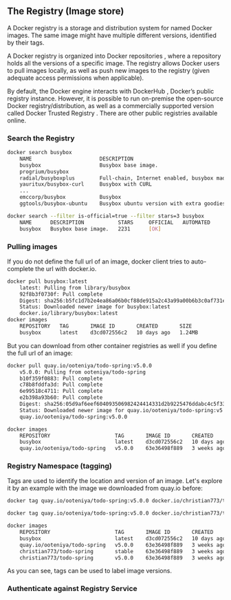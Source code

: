 
## The Registry (Image store)
A Docker registry is a storage and distribution system for named Docker images. The same image might have multiple different versions, identified by their tags.

A Docker registry is organized into Docker repositories , where a repository holds all the versions of a specific image. The registry allows Docker users to pull images locally, as well as push new images to the registry (given adequate access permissions when applicable).

By default, the Docker engine interacts with DockerHub , Docker’s public registry instance. However, it is possible to run on-premise the open-source Docker registry/distribution, as well as a commercially supported version called Docker Trusted Registry . There are other public registries available online.

### Search the Registry
```bash
docker search busybox
	NAME                      DESCRIPTION                                     STARS     OFFICIAL   AUTOMATED
	busybox                   Busybox base image.                             2231      [OK]       
	progrium/busybox                                                          70                   [OK]
	radial/busyboxplus        Full-chain, Internet enabled, busybox made f…   39                   [OK]
	yauritux/busybox-curl     Busybox with CURL                               15                   
	...                  
	emccorp/busybox           Busybox                                         0                    
	ggtools/busybox-ubuntu    Busybox ubuntu version with extra goodies       0                    [OK]
```

```bash
docker search --filter is-official=true --filter stars=3 busybox
	NAME      DESCRIPTION           STARS     OFFICIAL   AUTOMATED
	busybox   Busybox base image.   2231      [OK]     
```
### Pulling images
If you do not define the full url of an image, docker client tries to auto-complete the url with docker.io.
```bash
docker pull busybox:latest
	latest: Pulling from library/busybox
	92f8b3f0730f: Pull complete 
	Digest: sha256:b5fc1d7b2e4ea86a06b0cf88de915a2c43a99a00b6b3c0af731e5f4c07ae8eff
	Status: Downloaded newer image for busybox:latest
	docker.io/library/busybox:latest
docker images
	REPOSITORY   TAG       IMAGE ID       CREATED       SIZE
	busybox      latest    d3cd072556c2   10 days ago   1.24MB
```
But you can download from other container registries as well if you define the full url of an image:
```bash
docker pull quay.io/ooteniya/todo-spring:v5.0.0
	v5.0.0: Pulling from ooteniya/todo-spring
	b10f359f0883: Pull complete 
	c78b8fddfa3d: Pull complete 
	6e99518c4711: Pull complete 
	e2b398a93b60: Pull complete 
	Digest: sha256:05d9af6eef604093506982424414331d2b9225476ddabc4c5f33ab44f208ec9f
	Status: Downloaded newer image for quay.io/ooteniya/todo-spring:v5.0.0
	quay.io/ooteniya/todo-spring:v5.0.0

docker images
	REPOSITORY                     TAG       IMAGE ID       CREATED       SIZE
	busybox                        latest    d3cd072556c2   10 days ago   1.24MB
	quay.io/ooteniya/todo-spring   v5.0.0    63e36498f889   3 weeks ago   679MB
```

### Registry Namespace (tagging)
Tags are used to identify the location and version of an image.
Let's explore it by an example with the image we downloaded from quay.io before:
```bash
docker tag quay.io/ooteniya/todo-spring:v5.0.0 docker.io/christian773/todo-spring:v5.0.0

docker tag quay.io/ooteniya/todo-spring:v5.0.0 docker.io/christian773/todo-spring:stable

docker images
	REPOSITORY                     TAG       IMAGE ID       CREATED       SIZE
	busybox                        latest    d3cd072556c2   10 days ago   1.24MB
	quay.io/ooteniya/todo-spring   v5.0.0    63e36498f889   3 weeks ago   679MB
	christian773/todo-spring       stable    63e36498f889   3 weeks ago   679MB
	christian773/todo-spring       v5.0.0    63e36498f889   3 weeks ago   679MB
```
As you can see, tags can be used to label image versions.

### Authenticate against Registry Service


<!--stackedit_data:
eyJoaXN0b3J5IjpbNjY2NDg2MTcxLDEwMDkxNDQ1MTYsMTkzOD
UzNTQ3MiwxNTI1NDk2NDUyXX0=
-->